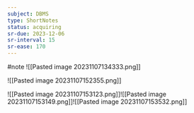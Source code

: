 ```yaml
---
subject: DBMS
type: ShortNotes
status: acquiring
sr-due: 2023-12-06
sr-interval: 15
sr-ease: 170
---
```

#note
![[Pasted image 20231107134333.png]]

![[Pasted image 20231107152355.png]]

![[Pasted image 20231107153123.png]]![[Pasted image 20231107153149.png]]![[Pasted image 20231107153532.png]]
